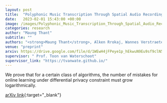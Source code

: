 ```yaml
---
layout: post
title:  "Polyphonic Music Transcription Through Spatial Audio Recording"
date:   2023-02-01 15:43:00 +00:00
image: /images/Polyphonic_Music_Transcription_Through_Spatial_Audio_Recording.png
categories: research
author: "Maung Thant"
subtitle: ""
authors: "<strong>Maung Thant</strong>, Alken Rrokaj, Wannes Verstraeten, Kerem Okyay, Fatjon Barci, Arina Epure, Bram Cuyx, Randall Ali, Toon van Waterschoot"
venue: "preprint"
arxiv: https://drive.google.com/file/d/1WEwH4jFPeye1p_hEkwuN9Eu9sf9clN5d/view?usp=drive_link
supervisor: " Prof. Toon van Waterschoot"
supervisor_link: "https://tvanwate.github.io/"
---
```


We prove that for a certain class of algorithms, the number of mistakes for online learning under differential privacy constraint must grow logarithmically.

[arXiv link](https://drive.google.com/file/d/1WEwH4jFPeye1p_hEkwuN9Eu9sf9clN5d/view?usp=drive_link){:target="_blank"}
